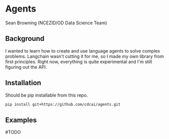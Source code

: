 # Agents
Sean Browning (NCEZID/OD Data Science Team)

## Background

I wanted to learn how to create and use language agents to solve complex problems. Langchain wasn't cutting it for me, so I made my own library from first principles.
Right now, everything is quite experimental and I'm still figuring out the API.

## Installation

Should be pip installable from this repo.

```sh
pip install git+https://github.com/cdcai/agents.git
```

## Examples

#TODO

